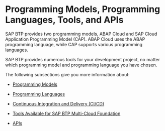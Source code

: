 <!-- loio70bbcb4d58cd495ca19f9807d60d8ba9 -->

# Programming Models, Programming Languages, Tools, and APIs

SAP BTP provides two programming models, ABAP Cloud and SAP Cloud Application Programming Model \(CAP\). ABAP Cloud uses the ABAP programming language, while CAP supports various programming languages.

SAP BTP provides numerous tools for your development project, no matter which programming model and programming language you have chosen.

The following subsections give you more information about:

-   [Programming Models](programming-models-042061d.md)

-   [Programming Languages](programming-languages-c13bab7.md)

-   [Continuous Integration and Delivery \(CI/CD\)](continuous-integration-and-delivery-ci-cd-fe74df5.md)

-   [Tools Available for SAP BTP Multi-Cloud Foundation](tools-available-for-sap-btp-multi-cloud-foundation-7f95cfa.md)

-   [APIs](apis-d1d1107.md)


